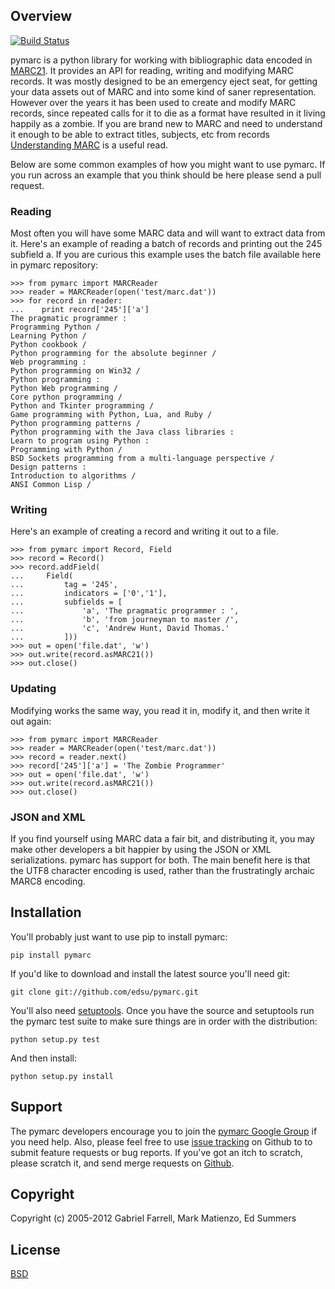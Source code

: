 Overview
--------

[![Build Status](https://secure.travis-ci.org/edsu/pymarc.png)](http://travis-ci.org/edsu/pymarc)

pymarc is a python library for working with bibliographic data encoded in 
[MARC21](http://en.wikipedia.org/wiki/MARC_standards). It provides an API 
for reading, writing and modifying MARC records. It was mostly designed to 
be an emergency eject seat, for getting your data assets out of MARC and into
some kind of saner representation. However over the years it has been used 
to create and modify MARC records, since repeated calls for it to die as a
format have resulted in it living happily as a zombie. If you are brand new
to MARC and need to understand it enough to be able to extract titles, subjects,
etc from records [Understanding MARC](http://www.loc.gov/marc/umb/) is a 
useful read.

Below are some common examples of how you might want to use pymarc. If 
you run across an example that you think should be here please send a 
pull request.

### Reading

Most often you will have some MARC data and will want to extract data
from it. Here's an example of reading a batch of records and printing out 
the 245 subfield a. If you are curious this example uses the batch file 
available here in pymarc repository:

    >>> from pymarc import MARCReader
    >>> reader = MARCReader(open('test/marc.dat'))
    >>> for record in reader: 
    ...    print record['245']['a']
    The pragmatic programmer :
    Programming Python /
    Learning Python /
    Python cookbook /
    Python programming for the absolute beginner /
    Web programming :
    Python programming on Win32 /
    Python programming :
    Python Web programming /
    Core python programming /
    Python and Tkinter programming /
    Game programming with Python, Lua, and Ruby /
    Python programming patterns /
    Python programming with the Java class libraries :
    Learn to program using Python :
    Programming with Python /
    BSD Sockets programming from a multi-language perspective /
    Design patterns :
    Introduction to algorithms /
    ANSI Common Lisp /


### Writing

Here's an example of creating a record and writing it out to a file.

    >>> from pymarc import Record, Field
    >>> record = Record()
    >>> record.addField(
    ...     Field(
    ...         tag = '245', 
    ...         indicators = ['0','1'],
    ...         subfields = [
    ...             'a', 'The pragmatic programmer : ',
    ...             'b', 'from journeyman to master /', 
    ...             'c', 'Andrew Hunt, David Thomas.'
    ...         ]))
    >>> out = open('file.dat', 'w')
    >>> out.write(record.asMARC21())
    >>> out.close()

### Updating

Modifying works the same way, you read it in, modify it, and then write it out
again:

    >>> from pymarc import MARCReader
    >>> reader = MARCReader(open('test/marc.dat'))
    >>> record = reader.next()
    >>> record['245']['a'] = 'The Zombie Programmer'
    >>> out = open('file.dat', 'w')
    >>> out.write(record.asMARC21())
    >>> out.close()


### JSON and XML

If you find yourself using MARC data a fair bit, and distributing it, you may 
make other developers a bit happier by using the JSON or XML serializations. 
pymarc has support for both. The main benefit here is that the UTF8 character
encoding is used, rather than the frustratingly archaic MARC8 encoding.

Installation
------------

You'll probably just want to use pip to install pymarc:

    pip install pymarc

If you'd like to download and install the latest source you'll need git:

    git clone git://github.com/edsu/pymarc.git

You'll also need [setuptools](https://pypi.python.org/pypi/setuptools#installation-instructions). Once you have the source and setuptools run the pymarc test 
suite to make sure things are in order with the distribution:

    python setup.py test

And then install:

    python setup.py install

Support
-------

The pymarc developers encourage you to join the [pymarc Google Group](http://groups.google.com/group/pymarc) if you need help.  Also, please feel free to use [issue tracking](https://github.com/edsu/pymarc/issues) on Github to to submit feature requests or bug reports. If you've got an itch to scratch, please scratch it, and send merge requests on [Github](http://github.com/edsu/pymarc).

Copyright
---------

Copyright (c) 2005-2012 Gabriel Farrell, Mark Matienzo, Ed Summers

License
-------

[BSD](http://www.opensource.org/licenses/bsd-license.php)
